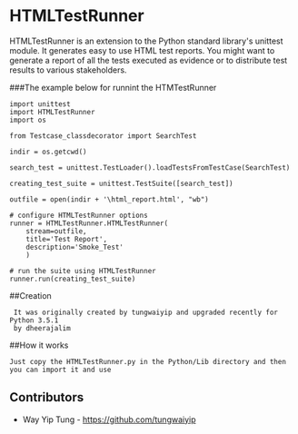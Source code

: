 # HTMLTestRunner
HTMLTestRunner is an extension to the Python standard library's unittest module. It generates easy to use HTML test reports. You might want to generate a report of all the tests executed as evidence or to distribute test results to various stakeholders.


###The example below for runnint the HTMTestRunner

    import unittest
    import HTMLTestRunner
    import os

    from Testcase_classdecorator import SearchTest

    indir = os.getcwd()

    search_test = unittest.TestLoader().loadTestsFromTestCase(SearchTest)

    creating_test_suite = unittest.TestSuite([search_test])

    outfile = open(indir + '\html_report.html', "wb")

    # configure HTMLTestRunner options
    runner = HTMLTestRunner.HTMLTestRunner(
        stream=outfile,
        title='Test Report',
        description='Smoke_Test'
        )

    # run the suite using HTMLTestRunner
    runner.run(creating_test_suite)
    
  
##Creation
 
     It was originally created by tungwaiyip and upgraded recently for Python 3.5.1
     by dheerajalim
    
##How it works

    Just copy the HTMLTestRunner.py in the Python/Lib directory and then you can import it and use
    
## Contributors
- Way Yip Tung - https://github.com/tungwaiyip
